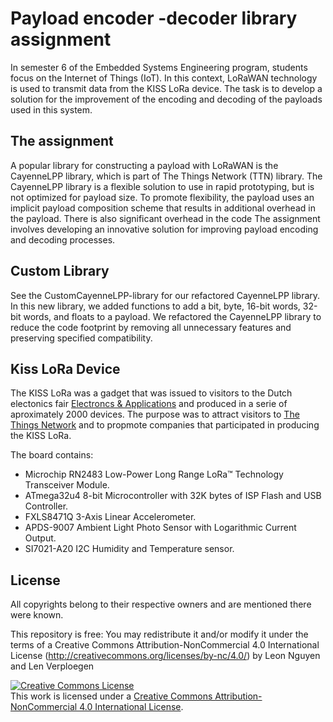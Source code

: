 # Payload encoder -decoder library assignment
In semester 6 of the Embedded Systems Engineering program, students focus on the Internet of Things (IoT). In this context, LoRaWAN technology is used to transmit data from the KISS LoRa device. The task is to develop a solution for the improvement of the encoding and decoding of the payloads used in this system.

## The assignment
A popular library for constructing a payload with LoRaWAN is the CayenneLPP library, which is part of The Things Network (TTN) library. The CayenneLPP library is a flexible solution to use in rapid prototyping, but is not optimized for payload size. To promote flexibility, the payload uses an implicit payload composition scheme that results in additional overhead in the payload. There is also significant overhead in the code 
The assignment involves developing an innovative solution for improving payload encoding and decoding processes. 

## Custom Library
See the CustomCayenneLPP-library for our refactored CayenneLPP library. In this new library, we added functions to add a bit, byte, 16-bit words, 32-bit words, and floats to a payload. We refactored the CayenneLPP library to reduce the code footprint by removing all unnecessary features and preserving specified compatibility.

## Kiss LoRa Device
The KISS LoRa was a gadget that was issued to visitors to the Dutch electonics fair <a rel="EandA" href="https://fhi.nl/eabeurs/kiss-lora-ea-2017-gadget/">Electroncs & Applications</a> and produced in a serie of aproximately 2000 devices. The purpose was to attract visitors to <a rel="TTN" href="https://www.thethingsnetwork.org/">The Things Network</a> and to propmote companies that participated in producing the KISS LoRa.

The board contains: 

 - Microchip RN2483 Low-Power Long Range LoRa™ Technology Transceiver Module.
 - ATmega32u4 8-bit Microcontroller with 32K bytes of ISP Flash and USB Controller.
 - FXLS8471Q 3-Axis Linear Accelerometer.
 - APDS-9007 Ambient Light Photo Sensor with Logarithmic Current Output.
 - SI7021-A20 I2C Humidity and Temperature sensor.

## License
All copyrights belong to their respective owners and are mentioned there were known.

This repository is free: You may redistribute it and/or modify it under the terms of a Creative  Commons Attribution-NonCommercial 4.0 International License  (http://creativecommons.org/licenses/by-nc/4.0/) by Leon Nguyen and Len Verploegen

<a rel="license" href="http://creativecommons.org/licenses/by-nc/4.0/"><img alt="Creative Commons License" style="border-width:0" src="https://i.creativecommons.org/l/by-nc/4.0/88x31.png" /></a><br />This work is licensed under a <a rel="license" href="http://creativecommons.org/licenses/by-nc/4.0/">Creative Commons Attribution-NonCommercial 4.0 International License</a>.
